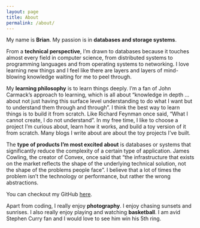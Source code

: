 ```yaml
---
layout: page
title: About
permalink: /about/
---
```


My name is **Brian**. My passion is in **databases and storage systems**. 

From a **technical perspective**, I’m drawn to databases because it touches almost every field in computer science, from distributed systems to programming languages and from operating systems to networking. I love learning new things and I feel like there are layers and layers of mind-blowing knowledge waiting for me to peel through.

My **learning philosophy** is to learn things deeply. I’m a fan of John Carmack’s approach to learning, which is all about “knowledge in depth … about not just having this surface level understanding to do what I want but to understand them through and through”. I think the best way to learn things is to build it from scratch. Like Richard Feynman once said, “What I cannot create, I do not understand”. In my free time, I like to choose a project I’m curious about, learn how it works, and build a toy version of it from scratch. Many blogs I write about are about the toy projects I’ve built.

The **type of products I’m most excited about** is databases or systems that significantly reduce the complexity of a certain type of application. James Cowling, the creator of Convex, once said that “the infrastructure that exists on the market reflects the shape of the underlying technical solution, not the shape of the problems people face”. I believe that a lot of times the problem isn’t the technology or performance, but rather the wrong abstractions.

You can checkout my GitHub [here](https://github.com/brianshih1).

Apart from coding, I really enjoy **photography**. I enjoy chasing sunsets and sunrises. I also really enjoy playing and watching **basketball**. I am avid Stephen Curry fan and I would love to see him win his 5th ring.
